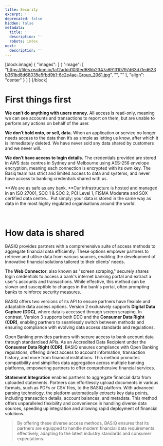 ```yaml
---
title: Security
excerpt: ''
deprecated: false
hidden: false
metadata:
  title: ''
  description: ''
  robots: index
next:
  description: ''
---
```

[block:image]
{
  "images": [
    {
      "image": [
        "https://files.readme.io/faf2addd103fed685b2347a691310797d63d7fed623b361bd8d68035e5fbd9b1-6c2e4ae-Group_2061.jpg",
        "",
        ""
      ],
      "align": "center"
    }
  ]
}
[/block]


# First things first

**We can’t do anything with users money.** All access is read-only, meaning we can see accounts and transactions to report on them, but are unable to perform any actions on behalf of the user. 

**We don’t hold onto, or sell, data.** When an application or service no longer needs access to the data then it’s as simple as letting us know, after which it is immediately deleted. We have never sold any data shared by customers and we never will. 

**We don’t have access to login details.** The credentials provided are stored in AWS data centres in Sydney and Melbourne using AES-256 envelope encryption, meaning each connection is encrypted with its own key. The Basiq team has strict and limited access to data and systems, and never have access to banking credentials shared with us.

**We are as safe as any bank. **Our infrastructure is hosted and managed in an ISO 27001, SOC 1 & SOC 2, PCI Level 1, FISMA Moderate and SOX certified data centre... Put simply: your data is stored in the same way as data in the most highly regulated organisations around the world.

 

# How data is shared

BASIQ provides partners with a comprehensive suite of access methods to aggregate financial data efficiently. These options empower partners to retrieve and utilise data from various sources, enabling the development of innovative financial solutions tailored to their clients' needs.

The **Web Connector**, also known as "screen scraping," securely shares login credentials to access a bank's internet banking portal and extract a user's accounts and transactions. While effective, this method can be slower and susceptible to changes in the bank's portal, often prompting banks to reinforce security measures.

BASIQ offers two versions of its API to ensure partners have flexible and adaptable data access options. Version 2 exclusively supports **Digital Data Capture (DDC)**, where data is accessed through screen scraping. In contrast, Version 3 supports both DDC and the **Consumer Data Right (CDR)**, enabling partners to seamlessly switch between methods and ensuring compliance with evolving data access standards and regulations.

Open Banking provides partners with secure access to bank account data through standardised APIs. As an Accredited Data Recipient under the **Consumer Data Right (CDR)**, BASIQ ensures compliance with Open Banking regulations, offering direct access to account information, transaction history, and more from financial institutions. This method promotes compatibility and simplifies data aggregation across multiple banking platforms, empowering partners to offer comprehensive financial services.

**Statement Integration** enables partners to aggregate financial data from uploaded statements. Partners can effortlessly upload documents in various formats, such as PDFs or CSV files, to the BASIQ platform. With advanced parsing technology, the platform automatically extracts key data points, including transaction details, account balances, and metadata. This method offers unparalleled flexibility and convenience in handling diverse data sources, speeding up integration and allowing rapid deployment of financial solutions.

> By offering these diverse access methods, BASIQ ensures that its partners are equipped to handle modern financial data requirements effectively, adapting to the latest industry standards and consumer expectations.